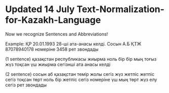 Updated 14 July
Text-Normalization-for-Kazakh-Language
======================================
Now we recognize Sentences and Abbreviations!

Example: 
ҚР 20.01.1993 28-ші ата-анасы келді. Сосын А.Б ҚТЖ 87078940178 номеріне 3458 рет звондады

(1 sentence)
қазақстан республикасы жиырма   ноль  бір  бір мың тоғыз жүз тоқсан үш  жиырма сегізнші ата анасы келді 


(2 sentence)
сосын аб қазақстан темір жолы сегіз жүз жетпіс  жетпіс сегіз тоқсан төрт ноль  бір жетпіс сегіз  номеріне үш мың төрт жүз елу сегіз рет звондады 
